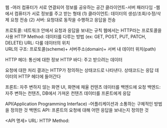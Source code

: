 웹
-여러 컴퓨터가 서로 연결되어 정보를 공유하는 공간
클라이언트-서버 패러다임
-웹에서 컴퓨터가 서로 정보를 주고 받는 형태
 (1) 클라이언트: 데이터의 생성/조회/수정/삭제 요청 전송
 (2) 서버: 요청대로 동작을 수행하고 응답을 전송

 프로토콜: 네트워크 안에서 요청과 응답을 보내는 규칙
 웹에서는 HTTP라는 프로토콜을 사용
 HTTP Method: 데이터를 다루는 방법 (ex: GET, POST, PUT, PATCH, DELETE)
 URL: 다룰 데이터의 위치  
URL의 구조: 프로토콜(scheme)+ 서버주소(domain)+ 서버 내 데이터 위치(path)

HTTP 헤더: 통신에 대한 정보
HTTP 바디: 주고 받으려는 데이터

요청에 대한 처리 결과는 HTTP가 정의하는 상태코드로 나타낸다.
상태코드는 응답 데이터의 HTTP 헤더에 들어간다

프론트: 자주 변하지 않는 화면 UI, 화면에 채울 컨텐츠 데이터를 백엔드에 요청
백엔드: 자주 변하는 컨텐츠, DB에서 가져온 컨텐츠 데이터를 프론트에게 응답

API(Application Programming Interface)
-어플리케이션과 소통하는 구체적인 방법을 정의한 것
백엔드 API: 프론트의 요청에 대해 어떤 응답을 보내는지 정의한 것

<API 명세>
URL: 
HTTP Method: 